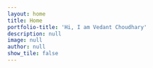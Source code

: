 ```yaml
---
layout: home
title: Home
portfolio-title: 'Hi, I am Vedant Choudhary'
description: null
image: null
author: null
show_tile: false
---
```


